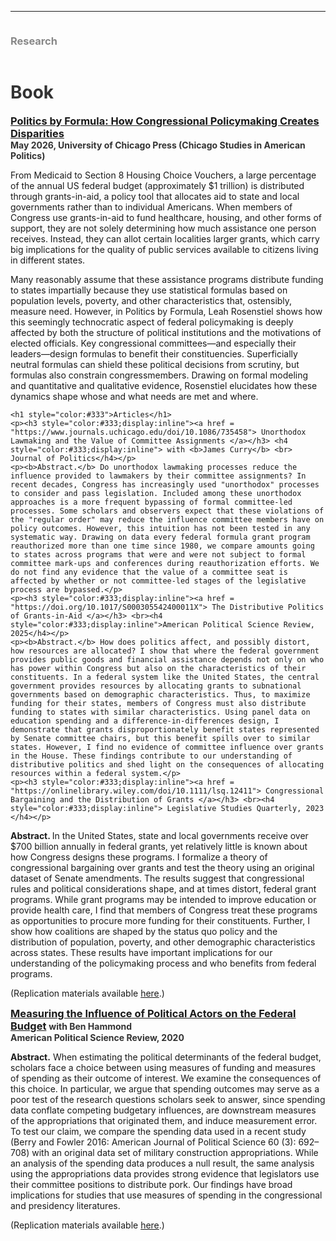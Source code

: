 <hr>
<div class="row">
  <div class="column left" style="color:#888">
    <h3> Research </h3>
  </div>
  <div class="column right">
    <h1 style="color:#333">Book</h1> 
    <p><h3 style="color:#333;display:inline"><a href = "https://press.uchicago.edu/ucp/books/book/chicago/P/bo265496791.html"> Politics by Formula: How Congressional Policymaking Creates Disparities </a></h3> <h4 style="color:#333;display:inline"> <br> May 2026, University of Chicago Press (Chicago Studies in American Politics) </h4></p>
    <p> From Medicaid to Section 8 Housing Choice Vouchers, a large percentage of the annual US federal budget (approximately $1 trillion) is distributed through grants-in-aid, a policy tool that allocates aid to state and local governments rather than to individual Americans. When members of Congress use grants-in-aid to fund healthcare, housing, and other forms of support, they are not solely determining how much assistance one person receives. Instead, they can allot certain localities larger grants, which carry big implications for the quality of public services available to citizens living in different states.</p>

<p>Many reasonably assume that these assistance programs distribute funding to states impartially because they use statistical formulas based on population levels, poverty, and other characteristics that, ostensibly, measure need. However, in Politics by Formula, Leah Rosenstiel shows how this seemingly technocratic aspect of federal policymaking is deeply affected by both the structure of political institutions and the motivations of elected officials. Key congressional committees—and especially their leaders—design formulas to benefit their constituencies. Superficially neutral formulas can shield these political decisions from scrutiny, but formulas also constrain congressmembers. Drawing on formal modeling and quantitative and qualitative evidence, Rosenstiel elucidates how these dynamics shape whose and what needs are met and where.</p>

    <h1 style="color:#333">Articles</h1> 
    <p><h3 style="color:#333;display:inline"><a href = "https://www.journals.uchicago.edu/doi/10.1086/735458"> Unorthodox Lawmaking and the Value of Committee Assignments </a></h3> <h4 style="color:#333;display:inline"> with <b>James Curry</b> <br> Journal of Politics</h4></p>
    <p><b>Abstract.</b> Do unorthodox lawmaking processes reduce the influence provided to lawmakers by their committee assignments? In recent decades, Congress has increasingly used "unorthodox" processes to consider and pass legislation. Included among these unorthodox approaches is a more frequent bypassing of formal committee-led processes. Some scholars and observers expect that these violations of the "regular order" may reduce the influence committee members have on policy outcomes. However, this intuition has not been tested in any systematic way. Drawing on data every federal formula grant program reauthorized more than one time since 1980, we compare amounts going to states across programs that were and were not subject to formal committee mark-ups and conferences during reauthorization efforts. We do not find any evidence that the value of a committee seat is affected by whether or not committee-led stages of the legislative process are bypassed.</p>
    <p><h3 style="color:#333;display:inline"><a href = "https://doi.org/10.1017/S000305542400011X"> The Distributive Politics of Grants-in-Aid </a></h3> <br><h4 style="color:#333;display:inline">American Political Science Review, 2025</h4></p>
    <p><b>Abstract.</b> How does politics affect, and possibly distort, how resources are allocated? I show that where the federal government provides public goods and financial assistance depends not only on who has power within Congress but also on the characteristics of their constituents. In a federal system like the United States, the central government provides resources by allocating grants to subnational governments based on demographic characteristics. Thus, to maximize funding for their states, members of Congress must also distribute funding to states with similar characteristics. Using panel data on education spending and a difference-in-differences design, I demonstrate that grants disproportionately benefit states represented by Senate committee chairs, but this benefit spills over to similar states. However, I find no evidence of committee influence over grants in the House. These findings contribute to our understanding of distributive politics and shed light on the consequences of allocating resources within a federal system.</p>
    <p><h3 style="color:#333;display:inline"><a href = "https://onlinelibrary.wiley.com/doi/10.1111/lsq.12411"> Congressional Bargaining and the Distribution of Grants </a></h3> <br><h4 style="color:#333;display:inline"> Legislative Studies Quarterly, 2023 </h4></p>
  <p><b>Abstract. </b> In the United States, state and local governments receive over $700 billion annually in federal grants, yet relatively little is known about how Congress designs these programs. I formalize a theory of congressional bargaining over grants and test the theory using an original dataset of Senate amendments. The results suggest that congressional rules and political considerations shape, and at times distort, federal grant programs. While grant programs may be intended to improve education or provide health care, I find that members of Congress treat these programs as opportunities to procure more funding for their constituents. Further, I show how coalitions are shaped by the status quo policy and the distribution of population, poverty, and other demographic characteristics across states. These results have important implications for our understanding of the policymaking process and who benefits from federal programs.</p><p>
    (Replication materials available <a href="https://doi.org/10.7910/DVN/30UALV">here</a>.) </p>
    <p><h3 style="color:#888;display:inline"><a href = "https://doi.org/10.1017/S0003055419000881">Measuring the Influence of Political Actors on the Federal Budget</a> </h3> <h4 style="color:#333;display:inline"> with <b>Ben Hammond</b> <br> American Political Science Review, 2020 </h4></p> <p> <b>Abstract.</b> When estimating the political determinants of the federal budget, scholars face a choice between using measures of funding and measures of spending as their outcome of interest. We examine the consequences of this choice. In particular, we argue that spending outcomes may serve as a poor test of the research questions scholars seek to answer, since spending data conflate competing budgetary influences, are downstream measures of the appropriations that originated them, and induce measurement error. To test our claim, we compare the spending data used in a recent study (Berry and Fowler 2016: American Journal of Political Science 60 (3): 692–708) with an original data set of military construction appropriations. While an analysis of the spending data produces a null result, the same analysis using the appropriations data provides strong evidence that legislators use their committee positions to distribute pork. Our findings have broad implications for studies that use measures of spending in the congressional and presidency literatures. </p><p>
    (Replication materials available <a href="https://dataverse.harvard.edu/dataset.xhtml?persistentId=doi:10.7910/DVN/UN3KML">here</a>.) </p>
  </div>
</div>
